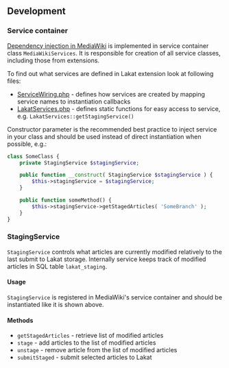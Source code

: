 ## Development

### Service container

[Dependency injection in MediaWiki](https://www.mediawiki.org/wiki/Dependency_Injection) is implemented in service container class `MediaWikiServices`. It is responsible for creation of all service classes, including those from extensions.

To find out what services are defined in Lakat extension look at following files:
* [ServiceWiring.php](./src/ServiceWiring.php) - defines how services are created by mapping service names to instantiation callbacks
* [LakatServices.php](./src/LakatServices.php) - defines static functions for easy access to service, e.g. `LakatServices::getStagingService()`

Constructor parameter is the recommended best practice to inject service in your class and should be used instead of direct instantiation when possible, e.g.:
```php
class SomeClass {
    private StagingService $stagingService;

    public function __construct( StagingService $stagingService ) {
        $this->stagingService = $stagingService;
    }

    public function someMethod() {
        $this->stagingService->getStagedArticles( 'SomeBranch' );
    }
}
```

### StagingService

`StagingService` controls what articles are currently modified relatively to the last submit to Lakat storage.
Internally service keeps track of modified articles in SQL table `lakat_staging`.

#### Usage

`StagingService` is registered in MediaWiki's service container and should be instantiated like it is shown above.

#### Methods

* `getStagedArticles` - retrieve list of modified articles
* `stage` - add articles to the list of modified articles
* `unstage` - remove article from the list of modified articles
* `submitStaged` - submit selected articles to Lakat


